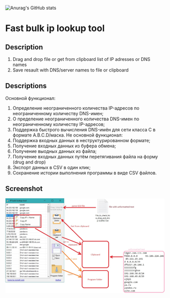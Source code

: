 ![Anurag's GitHub stats](https://github-readme-stats.vercel.app/api?username=sergiomarotco&show_icons=true&theme=radical)

# Fast bulk ip lookup tool
## Description
1. Drag and drop file or get from clipboard list of IP adresses or DNS names
2. Save resault with DNS/server names to file or clipboard
## Descriptions
Основной функционал:
1. Определение неограниченного количества IP-адресов по неограниченному количеству DNS-имен;
2. О пределение неограниченного количества DNS-имен по неограниченному количеству IP-адресов;
3. Поддержка быстрого вычисления DNS-имён для сети класса C в формате A.B.C.D/маска.
Не основной функционал:
1. Поддержка входных данных в неструктурированном формате; 
2. Получение входных данных из буфера обмена; 
3. Получение выодных данных из файла; 
3. Получение входных данных путём перетягивания файла на форму (drug and drop) 
4. Экспорт данных в CSV в один клик; 
5. Сохранение истории выполнения программы в виде CSV файлов.
## Screenshot
<img src='https://github.com/sergiomarotco/IP-Bulk-lookup/blob/master/screen.jpg?raw=true' />

